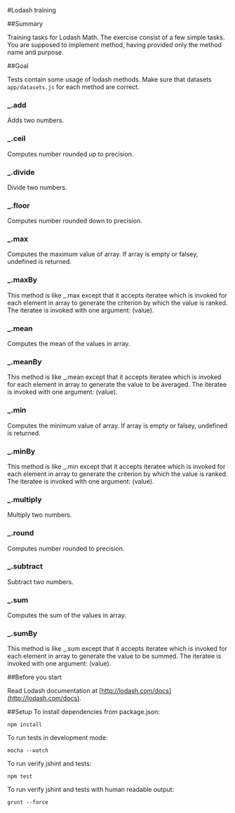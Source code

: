#Lodash training

##Summary

Training tasks for Lodash Math. The exercise consist of a few simple tasks.
You are supposed to implement method, having provided only the method name and purpose.

##Goal

Tests contain some usage of lodash methods.
Make sure that datasets `app/datasets.js` for each method are correct.

### _.add

Adds two numbers.

### _.ceil

Computes number rounded up to precision.

### _.divide

Divide two numbers.

### _.floor

Computes number rounded down to precision.

### _.max

Computes the maximum value of array. If array is empty or falsey,
undefined is returned.

### _.maxBy

This method is like _.max except that it accepts iteratee which is
invoked for each element in array to generate the criterion
by which the value is ranked. The iteratee is invoked with one argument:
(value).

### _.mean

Computes the mean of the values in array.

### _.meanBy

This method is like _.mean except that it accepts iteratee which
is invoked for each element in array to generate the value to be averaged.
The iteratee is invoked with one argument: (value).

### _.min

Computes the minimum value of array. If array is empty or falsey,
undefined is returned.

### _.minBy

This method is like _.min except that it accepts iteratee which
is invoked for each element in array to generate the criterion
by which the value is ranked. The iteratee is invoked with one argument:
(value).

### _.multiply

Multiply two numbers.

### _.round

Computes number rounded to precision.

### _.subtract

Subtract two numbers.

### _.sum

Computes the sum of the values in array.

### _.sumBy

This method is like _.sum except that it accepts iteratee which
is invoked for each element in array to generate the value to be summed.
The iteratee is invoked with one argument: (value).


##Before you start

Read Lodash documentation at [http://lodash.com/docs](http://lodash.com/docs).

##Setup
To install dependencies from package.json:

    npm install

To run tests in development mode:

    mocha --watch

To run verify jshint and tests:

    npm test

To run verify jshint and tests with human readable output:

    grunt --force
